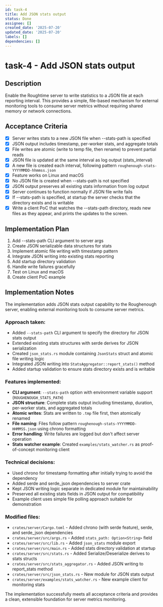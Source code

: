 ```yaml
---
id: task-4
title: Add JSON stats output
status: Done
assignee: []
created_date: '2025-07-20'
updated_date: '2025-07-20'
labels: []
dependencies: []
---
```


# task-4 - Add JSON stats output

## Description

Enable the Roughtime server to write statistics to a JSON file at each reporting interval. This provides a simple, file-based mechanism for external monitoring tools to consume server metrics without requiring shared memory or network connections.

## Acceptance Criteria

- [x] Server writes stats to a new JSON file when --stats-path is specified
- [x] JSON output includes timestamp, per-worker stats, and aggregate totals
- [x] File writes are atomic (write to temp file, then rename) to prevent partial reads
- [x] JSON file is updated at the same interval as log output (stats_interval)
- [x] A new file is created each interval, following pattern `roughenough-stats-YYYYMMDD-hhmmss.json`
- [x] Feature works on Linux and macOS
- [x] No JSON file is created when --stats-path is not specified
- [x] JSON output preserves all existing stats information from log output
- [x] Server continues to function normally if JSON file write fails
- [x] If --stats-path is specified, at startup the server checks that the directory exists and is writable
- [x] Write a client PoC that watches the --stats-path directory, reads new files as they appear, and prints 
      the updates to the screen.

## Implementation Plan

1. Add --stats-path CLI argument to server args
2. Create JSON serializable data structures for stats
3. Implement atomic file writing with timestamp pattern
4. Integrate JSON writing into existing stats reporting
5. Add startup directory validation
6. Handle write failures gracefully
7. Test on Linux and macOS  
8. Create client PoC example

## Implementation Notes

The implementation adds JSON stats output capability to the Roughenough server, enabling external monitoring tools to consume server metrics.

### Approach taken:
- Added `--stats-path` CLI argument to specify the directory for JSON stats output
- Extended existing stats structures with serde derives for JSON serialization
- Created `json_stats.rs` module containing `JsonStats` struct and atomic file writing logic
- Integrated JSON writing into `StatsAggregator::report_stats()` method
- Added startup validation to ensure stats directory exists and is writable

### Features implemented:
- **CLI argument**: `--stats-path` option with environment variable support (`ROUGHENOUGH_STATS_PATH`)
- **JSON structure**: Complete stats output including timestamp, duration, per-worker stats, and aggregated totals
- **Atomic writes**: Stats are written to `.tmp` file first, then atomically renamed
- **File naming**: Files follow pattern `roughenough-stats-YYYYMMDD-HHMMSS.json` using chrono formatting
- **Error handling**: Write failures are logged but don't affect server operation
- **Stats watcher example**: Created `examples/stats_watcher.rs` as proof-of-concept monitoring client

### Technical decisions:
- Used chrono for timestamp formatting after initially trying to avoid the dependency
- Added serde and serde_json dependencies to server crate
- Kept JSON writing logic separate in dedicated module for maintainability
- Preserved all existing stats fields in JSON output for compatibility
- Example client uses simple file polling approach suitable for demonstration

### Modified files:
- `crates/server/Cargo.toml` - Added chrono (with serde feature), serde, and serde_json dependencies
- `crates/server/src/args.rs` - Added `stats_path: Option<String>` field
- `crates/server/src/lib.rs` - Added `json_stats` module export
- `crates/server/src/main.rs` - Added stats directory validation at startup
- `crates/server/src/stats.rs` - Added Serialize/Deserialize derives to stats structs
- `crates/server/src/stats_aggregator.rs` - Added JSON writing to report_stats method
- `crates/server/src/json_stats.rs` - New module for JSON stats output
- `crates/server/examples/stats_watcher.rs` - New example client for monitoring stats

The implementation successfully meets all acceptance criteria and provides a clean, extensible foundation for server metrics monitoring.

